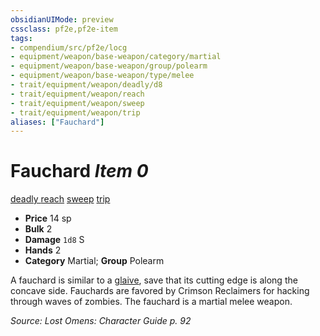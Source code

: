 ```yaml
---
obsidianUIMode: preview
cssclass: pf2e,pf2e-item
tags:
- compendium/src/pf2e/locg
- equipment/weapon/base-weapon/category/martial
- equipment/weapon/base-weapon/group/polearm
- equipment/weapon/base-weapon/type/melee 
- trait/equipment/weapon/deadly/d8
- trait/equipment/weapon/reach
- trait/equipment/weapon/sweep
- trait/equipment/weapon/trip
aliases: ["Fauchard"]
---
```

# Fauchard *Item 0*  
[deadly <d8>](deadly.md)  [reach](reach.md)  [sweep](sweep.md)  [trip](rules/traits/trip.md)  

- **Price** 14 sp
- **Bulk** 2
- **Damage** `1d8` S
- **Hands** 2
- **Category** Martial; **Group** Polearm 

A fauchard is similar to a [glaive](glaive.md), save that its cutting edge is along the concave side. Fauchards are favored by Crimson Reclaimers for hacking through waves of zombies. The fauchard is a martial melee weapon.

*Source: Lost Omens: Character Guide p. 92*